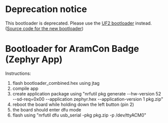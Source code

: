 # Deprecation notice
This bootloader is deprecated. Please use the [UF2 bootloader](https://github.com/urish/aramcon-badge/releases/tag/Bootloader-27-6-2019) instead. ([Source code for the new bootloader](https://github.com/bmeisels/Adafruit_nRF52_Bootloader/tree/aramcon_badge))


# Bootloader for AramCon Badge (Zephyr App)
Instructions:
1. flash bootloader_combined.hex using jtag
2. compile app
3. create application package using "nrfutil pkg generate --hw-version 52 --sd-req=0x00 --application zephyr.hex --application-version 1 pkg.zip"
4. reboot the board while holding down the left button (pin 2)
5. the board should enter dfu mode
5. flash using "nrfutil dfu usb_serial -pkg pkg.zip -p /dev/ttyACM0"
